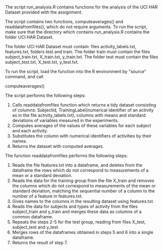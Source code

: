 The script run_analysis.R contains functions for the analysis of the UCI HAR Dataset provided with the assignment.

The script contains two functions, computeaverages() and readdatafromfiles(), which do not require arguments. To run the script, make sure that the directory which contains run_analysis.R contains the folder UCI HAR Dataset.

The folder UCI HAR Dataset must contain: files activity_labels.txt, features.txt, folders test and train. The folder train must contain the files subject_train.txt, X_train.txt, y_train.txt. The folder test must contain the files subject_test.txt, X_test.txt, y_test.txt. 

To run the script, load the function into the R environment by "source" command, and call

computeaverages()

The script performs the following steps:
1. Calls readdatafromfiles function which returns a tidy dataset consisting of columns: SubjectId, TrainingLabel(numerical identifier of an activity as in the file activity_labels.txt), columns with means and standard deviations of variables measured in the experiments.
2. Computes averages of the values of these variables for each subject and each activity.
3. Substitutes the column with numerical identifiers of activities by their names.
4. Returns the dataset with computed averages.

The function readdatafromfiles performs the following steps:
1. Reads the file features.txt into a dataframe, and deletes from the dataframe the rows which do not correspond to measurements of a mean or a standard deviation.
2. Reads the data for the training group from the file X_train and removes the columns which do not correspond to measurements of the mean or standard deviation, matching the sequential number of a column to the number of a feature in features.txt.
4. Gives names to the columns in the resulting dataset using features.txt.
5. Reads the data for subjects and types of activity from the files subject_train and y_train and merges these data as columns of a common dataframe.
6. Repeats the steps 2-5 for the test group, reading from files X_test, subject_test and y_test. 
7. Merges rows of the dataframes obtained in steps 5 and 6 into a single dataframe.
8. Returns the result of step 7.
